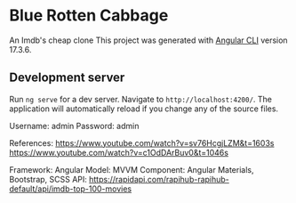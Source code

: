# Blue Rotten Cabbage
An Imdb's cheap clone
This project was generated with [Angular CLI](https://github.com/angular/angular-cli) version 17.3.6.

## Development server

Run `ng serve` for a dev server. Navigate to `http://localhost:4200/`. The application will automatically reload if you change any of the source files.

Username: admin
Password: admin

References: https://www.youtube.com/watch?v=sv76HcgjLZM&t=1603s
            https://www.youtube.com/watch?v=c1OdDArBuv0&t=1046s

Framework: Angular
Model: MVVM
Component: Angular Materials, Bootstrap, SCSS
API: https://rapidapi.com/rapihub-rapihub-default/api/imdb-top-100-movies
